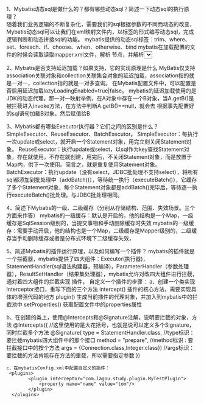 1、Mybatis动态sql是做什么的？都有哪些动态sql？简述一下动态sql的执行原理？  
   随着我们业务逻辑的不断复杂化，需要我们的sql根据参数的不同而动态的改变，Mybatis动态sql可以让我们在xml映射文件内，以标签的形式编写动态sql，完成逻辑判断和动态拼接sql的功能。
   mybatis提供的动态sql标签：trim、where、set、foreach、if、choose、when、otherwise、bind
   mybatis在加载配置的文件的时候会读取读取mapper.xml文件，解析<mapper /> 节点，并解析<select /> <insert /> <update /> <delete /> 标签，
   在解析每个标签的时候会创建一个SqlSource,这里面解析了动态sql中的标签，并配置封装到了BoundSql中
   
2、Mybatis是否支持延迟加载？如果支持，它的实现原理是什么
  MyBatis仅支持association关联对象和collection关联集合对象的延迟加载，association指的就是一对一，collection指的就是一对多查询。
  在Mybatis配置文件中，可以配置是否启用延迟加载lazyLoadingEnabled=true|false。
  mybatis的延迟加载使用的是JDK的动态代理，那一对一映射举例，在A对象中存在一个B对象，当A.getB()是被拦截进入invoke方法，在方法中判断A.getB()==null，就会去
  根据事先配置好的sql语句加载B对象，然后赋值给B
  
3、Mybatis都有哪些Executor执行器？它们之间的区别是什么？
  SimpleExecutor、ReuseExecutor、BatchExecutor。
  SimpleExecutor：每执行一次update或select，就开启一个Statement对象，用完立刻关闭Statement对象。
  ReuseExecutor：执行update或select，以sql作为key查找Statement对象，存在就使用，不存在就创建，用完后，不关闭Statement对象，而是放置于Map内，供下一次使用。简言之，就是重复使用Statement对象。
  BatchExecutor：执行update（没有select，JDBC批处理不支持select），将所有sql都添加到批处理中（addBatch()），等待统一执行（executeBatch()），它缓存了多个Statement对象，每个Statement对象都是addBatch()完毕后，等待逐一执行executeBatch()批处理。与JDBC批处理相同。
  
4、简述下Mybatis的一级、二级缓存（分别从存储结构、范围、失效场景。三个方面来作答）
   mybatis的一级缓存：默认是开启的，他的结构是一个Map，一级缓存是SqlSession级别的，当提交事物和手动删除缓存时失效
   mybatis的一级缓存：需要手动开启，他的结构也是一个Map，二级缓存是Mapper级别的，二级缓存当手动删除缓存或者是分布式环境下二级缓存失效，

5、简述Mybatis的插件运行原理，以及如何编写一个插件？
   mybatis的插件就是一个拦截器，mybatis提供了四大组件：Executor(执行器)，StatementHandler(sql语法构建器，预编译)，ParameterHandler（参数处理器），ResultSetHandler（结果集处理器），mybatis允许对改四大组件进行拦截，通对着四大组件的拦截实现
   插件，
   自定义一个插件的步骤：
   a、创建一个类实现Interceptor接口，重写下面的三个方法
       intercept()  插件的核心方法，需要实现具体的增强代码的地方
       plugin()   生成当前插件的代理对象，并加入到mybatis中的拦截池中
       setProperties() 获取配置文件中的properties属性

   b、在创建的类上，使用@Intercepts和@Signature注解，说明要拦截的对象，方法
    @Intercepts({ //这里使用的是大花括号，也就是说可以定义多个Signature，同时拦截多个方法
        @Signature(
                type = StatementHandler.class,         //type标识：要拦截mybatis四大组件中的那个接口
                method = "prepare",                    //method标识 : 要拦截接口中的按个方法
                args = {Connection.class,Integer.class})  //args标识：要拦截的方法肯能存在方法的重载，所以需要指定参数
    })

    c、在mybatisConfig.xml中配置自定义的插件：
     <plugins>
            <plugin interceptor="com.lagou.study.plugin.MyTestPlugin">
                <property name="name" value="tom"/>
            </plugin>
      </plugins>
